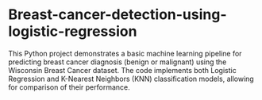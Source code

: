 # Breast-cancer-detection-using-logistic-regression
This Python project demonstrates a basic machine learning pipeline for predicting breast cancer diagnosis (benign or malignant) using the Wisconsin Breast Cancer dataset.  The code implements both Logistic Regression and K-Nearest Neighbors (KNN) classification models, allowing for comparison of their performance.

